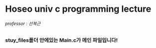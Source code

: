 # Hoseo univ c programming lecture
<h6>professor : 선복근</h6>
<h3>stuy_files폴더 안에있는 Main.c가 메인 파일입니다!</h3>
